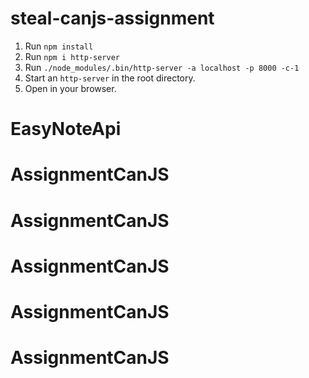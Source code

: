 # steal-canjs-assignment
1. Run `npm install`
2. Run `npm i http-server`
3. Run `./node_modules/.bin/http-server -a localhost -p 8000 -c-1`
4. Start an `http-server` in the root directory.
5. Open in your browser.


# EasyNoteApi
# AssignmentCanJS
# AssignmentCanJS
# AssignmentCanJS
# AssignmentCanJS
# AssignmentCanJS
